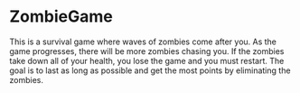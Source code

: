 # ZombieGame

This is a survival game where waves of zombies come after you. As the game progresses, there will be more zombies chasing you. If the zombies take down all of your health, you lose the game and you must restart. The goal is to last as long as possible and get the most points by eliminating the zombies.
